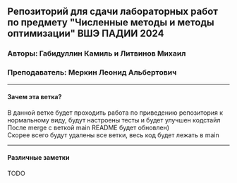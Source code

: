 ## Репозиторий для сдачи лабораторных работ по предмету "Численные методы и методы оптимизации" ВШЭ ПАДИИ 2024
### Авторы: Габидуллин Камиль и Литвинов Михаил
### Преподаватель: Меркин Леонид Альбертович

---

#### Зачем эта  ветка?
В данной ветке будет проходить работа по приведению репозитория к нормальному виду, будут настроены тесты и будет улучшен кодстайл  
После merge с веткой main README будет обновлен)  
Скорее всего будут удалены все ветки, весь код будет лежать в main  

---

#### Различные заметки
TODO
